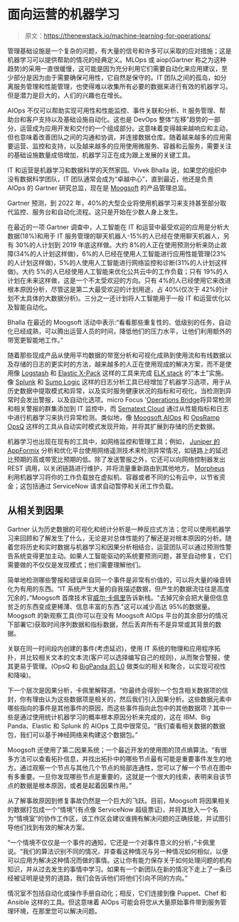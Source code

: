 # 面向运营的机器学习

> 原文：<https://thenewstack.io/machine-learning-for-operations/>

管理基础设施是一个复杂的问题，有大量的信号和许多可以采取的应对措施；这是机器学习可以提供帮助的情况的经典定义。MLOps 或 aiop(Gartner 称之为这种趋势)的采用一直很缓慢，这可能是因为充分利用它们需要自动化来应用建议，至少部分是因为由于需要确保可用性，它自然是保守的。IT 团队之间的孤岛，如分离服务管理和性能管理，也使得难以收集所有必要的数据来进行有效的机器学习。但是潜力是巨大的，人们的兴趣也在增长。

AIOps 不仅可以帮助实现可用性和性能监控、事件关联和分析、It 服务管理、帮助台和客户支持以及基础设施自动化。这也是 DevOps 整体“左移”趋势的一部分，运营成为应用开发和交付的一个组成部分。这意味着变得越来越响应和主动，但也意味着改善团队之间的沟通和协调，并连接数据仓库。随着越来越多的应用需要运营、监控和支持，以及越来越多的应用使用微服务、容器和云服务，需要关注的基础设施数量成倍增加，机器学习正在成为跟上发展的关键工具。

IT 和运营是机器学习和数据科学的天然家园。Vivek Bhalla 说，如果您的组织中没有数据科学团队，IT 团队通常会成为“卓越中心”，直到最近，他还是负责 AIOps 的 Gartner 研究总监，现在是 [Moogsoft](https://www.moogsoft.com/) 的产品管理总监。

Gartner 预测，到 2022 年，40%的大型企业将使用机器学习来支持甚至部分取代监控、服务台和自动化流程。这只是开始在少数人身上发生。

在最近的一项 Gartner 调查中，人工智能在 IT 和运营中最受欢迎的应用是分析大数据(18%)和用于 IT 服务管理的聊天机器人-15%的人已经在使用聊天机器人，另有 30%的人计划到 2019 年底这样做。大约 8%的人正在使用预测分析来防止故障(34%的人计划这样做)，6%的人已经在使用人工智能进行应用性能管理(23%的人计划这样做)，5%的人使用人工智能进行网络监控和诊断(31%的人计划这样做)。大约 5%的人已经使用人工智能来优化公共云中的工作负载；只有 19%的人计划在未来这样做，这是一个不太受欢迎的方向。只有 4%的人已经使用它来改进根本原因分析，尽管这是第二大最受欢迎的计划用途，占 40%(仅次于 42%的计划不太具体的大数据分析)。三分之一还计划将人工智能用于一般 IT 和运营优化以及智能自动化。

Bhalla 在最近的 Moogsoft 活动中表示:“看看那些重复性的、低级别的任务，自动化已经成熟，可以腾出运营人员的时间，降低他们的压力水平，让他们利用额外的带宽更智能地工作。”

随着那些现成产品从使用平均数据的带宽分析和可视化成熟到使用流和有线数据以及存储的日志的更实时的方法，越来越多的人正在使用现成的解决方案，而不是使用像 [Logstash](https://github.com/elastic/logstash) 和 [Elastic X-Pack](https://www.elastic.co/guide/en/x-pack/current/xpack-introduction.html) 这样的工具来完成 [ELK stack](https://www.elastic.co/elk-stack) 的“本土”实施。像 [Splunk](https://www.splunk.com/) 和 [Sumo Logic](https://www.sumologic.com/) 这样的日志分析工具已经增加了机器学习选项，用于从历史数据中提取模式和异常，以及实时服务健康状况的指标和可视化，当检测到异常时会发出警报，以及自动化选项。micro Focus '[Operations Bridge](https://www.service-berry.com/micro-focus-operations-bridge-it-operations-managementitom/)将异常检测和相关警报的群集添加到 IT 监控中，而 [Sematext Cloud](https://sematext.com/cloud/) 通过从性能指标和日志中进行机器学习来执行异常检测。类似地，像 [Moogsoft AIOps](https://www.moogsoft.com/product/) 和 [OpsRamp OpsQ](https://www.opsramp.com/) 这样的工具从自动实时模式发现开始，并将其扩展到存储的历史数据。

机器学习也出现在现有的工具中，如网络监控和管理工具；例如， [Juniper 的 AppFormix](https://www.juniper.net/us/en/products-services/application-management-orchestration/appformix/) 分析和优化平台使用网络遥测技术来检测异常情况，如链路上的延迟比预期的高或带宽比预期的低。除了发送警报之外，它还可以向网络控制器发出 REST 调用，以关闭链路进行维护，并将流量重新路由到其他地方。 [Morpheus](https://www.morpheusdata.com/analytics) 利用机器学习将你的工作负载放在虚拟机、容器或者不同的公有云中，以节省资金；这包括通过 ServiceNow 请求自动暂停和关闭工作负载。

## 从相关到因果

Gartner 认为历史数据的可视化和统计分析是一种反应式方法；您可以使用机器学习来回顾和了解发生了什么，无论是对总体性能的了解还是对根本原因的分析。随着您将历史和实时数据与机器学习和因果分析相结合，运营团队可以通过预测性警告系统变得更加主动。如果人工智能驱动的系统要预测问题，甚至自动修复，它们需要做的不仅仅是发现模式；他们需要理解他们。

简单地检测哪些警报和错误来自同一个事件是非常有价值的，可以将大量的噪音转化为有用的东西。“IT 系统产生大量的自我描述数据，但产生的数据流往往是高度冗余的，”Moogsoft 首席技术官[威尔·卡佩里](https://www.linkedin.com/in/will-cappelli-7293132/)告诉新栈。"去掉冗余会把大量但信息贫乏的东西变成更稀薄、信息丰富的东西."这可以减少高达 95%的数据量。Moogsoft 的新观察工具(你可以在没有 Moogsoft AIOps 平台的其余部分的情况下部署它)获取时间序列数据和指标数据，然后丢弃所有不是异常或其背景的数据。

关联在同一时间段内创建的事件(考虑延迟)，使用 IT 系统的物理和应用程序拓扑，并比较相关文本的文本流(客户可以选择编写自己的规则)，从而聚合警报，使其更易于管理。(OpsQ 和 [BigPanda 的 L0](https://www.bigpanda.io/our-product/lo-autonomous-layer/) 做类似的相关和聚合，以实现可视性和降噪)。

下一个层次是因果分析，卡佩里解释道。“你最终会得到一个包含相关数据项的信封，你有理由认为这些数据项是相关的，然后我们引入因果分析。这些数据元素中哪些指向的事件是其他事件的原因，而这些事件指向此包中的其他数据项？其中一些是通过使用统计机器学习的概率根本原因分析来完成的，这在 IBM、Big Panda、Elastic 和 Splunk 的 AIOps 工具中很常见。“我们查看相关数据的数据包，我们可以基于神经网络来构建这个数据包。”

Moogsoft 还使用了第二因果系统；一个最近开发的使用图的顶点熵算法。“有很多方法可以查看拓扑信息，并找出拓扑中的哪些节点最有可能是重要事件发生的地方。通过观察一个节点与其他几个节点的局部连通性，您可以了解一个节点在图中有多重要。一旦你发现哪些节点是重要的，这就是一个很大的线索，表明来自该节点的数据是根本原因，或者是起着因果作用。”

从了解事故原因到修复事故仍然是一个巨大的飞跃。目前，Moogsoft 将因果相关的数据打包成一个“情境”(有点像 ServiceNow 超级票证)，并将其放入一个名为“情境室”的协作工作区，该工作区会建议谁拥有解决问题的正确技能，并试图引导他们找到有效的解决方案。

“一个情境不仅仅是一个事件的通知，它还是一个对事件意义的分析，”卡佩里说。“我们的算法识别不同的情况，并查看这种情况与另一种情况如何相似，以便可以应用为解决这种情况而做的事情。这让你有能力保存关于如何处理问题的机构知识，并从过去发生的事情中学习。如果有一个新团队在新的情况下走上了一条已经被证明是徒劳的道路，我们会告诉他们将他们引向不同的方向。”

情况室不包括自动化或操作手册自动化；相反，它们连接到像 Puppet、Chef 和 Ansible 这样的工具。但这意味着 AIOps 可能会将您从大量原始事件带到服务管理环境，在那里您可以解决问题。

<svg xmlns:xlink="http://www.w3.org/1999/xlink" viewBox="0 0 68 31" version="1.1"><title>Group</title> <desc>Created with Sketch.</desc></svg>